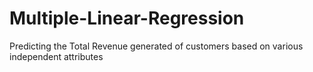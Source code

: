 # Multiple-Linear-Regression
Predicting the Total Revenue generated of customers based on various independent attributes 

